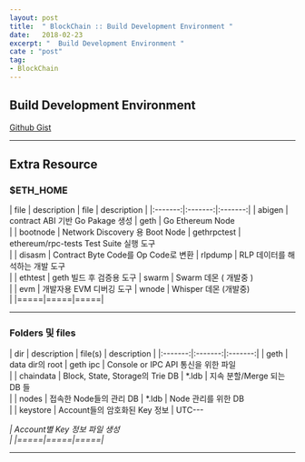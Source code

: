 ```yaml
---
layout: post
title:  " BlockChain :: Build Development Environment "
date:   2018-02-23
excerpt: "  Build Development Environment "
cate : "post"
tag:
- BlockChain
---
```


## Build Development Environment

[Github Gist](https://gist.github.com/goodGid/0067ca063bcdf9a5c5fdfac5b84cbf1f)



---

## Extra Resource

### $ETH_HOME

|   file       | description    |  file | description |
|:-------:|:-------:|:-------:|
| abigen | contract ABI 기반 Go Pakage 생성 | geth | Go Ethereum Node <br>  |
| bootnode | Network Discovery 용 Boot Node | gethrpctest | ethereum/rpc-tests Test Suite 실행 도구 <br> |
| disasm | Contract Byte Code를 Op Code로 변환 | rlpdump | RLP 데이터를 해석하는 개발 도구 <br>  |
| ethtest | geth 빌드 후 검증용 도구 | swarm | Swarm 데몬 ( 개발중 ) <br>  |
| evm | 개발자용 EVM 디버깅 도구 | wnode | Whisper 데몬 (개발중) <br> |
|=====|=====|=====|

---

### Folders 및 files

|   dir       | description    |  file(s) | description |
|:-------:|:-------:|:-------:|
| geth | data dir의 root | geth ipc | Console or IPC API 통신을 위한 파일 <br> |
| chaindata | Block, State, Storage의 Trie DB | *.ldb | 지속 분할/Merge 되는 DB 들 <br> |
| nodes | 접속한 Node들의 관리 DB | *.ldb | Node 관리를 위한 DB <br> |
| keystore | Account들의 암호화된 Key 정보 | UTC-<time>--<address> | Account별 Key 정보 파일 생성 <br> |
|=====|=====|=====|

---


